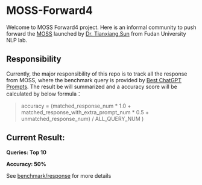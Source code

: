 # MOSS-Forward4

Welcome to MOSS Forward4 project. Here is an informal community to push forward the [MOSS](https://txsun1997.github.io/blogs/moss.html) launched by [Dr. Tianxiang.Sun](https://github.com/txsun1997) from Fudan University NLP lab.

## Responsibility
Currently, the major responsibility of this repo is to track all the response from MOSS, where the benchmark query is provided by [Best ChatGPT Prompts](https://www.emergentmind.com/best). The result be will summarized and a accuracy score will be calculated by below formula：

> accuracy = (matched_response_num * 1.0 + matched_response_with_extra_prompt_num * 0.5 + unmatched_response_num) / ALL_QUERY_NUM )


## Current Result:

**Queries: Top 10**

**Accuracy: 50%**

See [benchmark/response](../main/benchmark/responses) for more details
